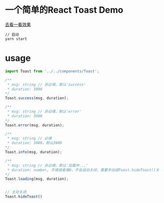 # 一个简单的React Toast Demo

[去看一看效果](https://liangzhiyong.xyz/toast)

```
// 启动
yarn start
```

# usage

```javascript
import Toast from '../../components/Toast';

/** 
 * msg: string // 非必填，默认'success'
 * duration: 3000
*/
Toast.success(msg, duration);

/** 
 * msg: string // 非必填，默认'error'
 * duration: 3000
*/
Toast.error(msg, duration);

/** 
 * msg: string // 必填
 * duration: 3000，默认3000
*/
Toast.info(msg, duration);

/** 
 * msg: string // 非必填，默认'加载中...'
 * duration: number, 不填或者填0，不会自动关闭，需要手动调Toast.hideToast()关闭
*/
Toast.loading(msg, duration);


// 主动关闭
Toast.hideToast()
```
